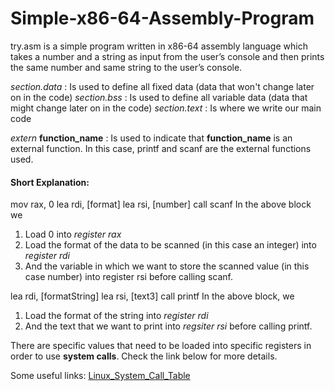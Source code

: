 # Simple-x86-64-Assembly-Program

try.asm is a simple program written in x86-64 assembly language which takes a number and a string as input from the user’s console and then prints the same number and same string to the user’s console.

_section.data_ : Is used to define all fixed data (data that won't change later on in the code)
_section.bss_ : Is used to define all variable data (data that might change later on in the code)
_section.text_ : Is where we write our main code

_extern_ **function_name** : Is used to indicate that **function_name** is an external function. In this case, printf and scanf are the external functions used.

#### Short Explanation:

mov rax, 0
lea rdi, [format]
lea rsi, [number]
call scanf
In the above block we 
1. Load 0 into _register rax_
2. Load the format of the data to be scanned (in this case an integer) into _register rdi_ 
3. And the variable in which we want to store the scanned value (in this case number) into register rsi
before calling scanf.

lea rdi, [formatString]
lea rsi, [text3]
call printf
In the above block, we 
1. Load the format of the string into _register rdi_ 
2. And the text that we want to print into _regsiter rsi_ before calling printf.


There are specific values that need to be loaded into specific registers in order to use **system calls**. Check the link below for more details.

Some useful links:
[Linux_System_Call_Table](https://blog.rchapman.org/posts/Linux_System_Call_Table_for_x86_64/)
